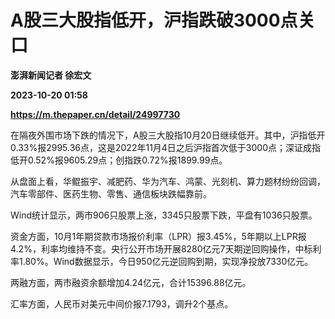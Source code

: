 # A股三大股指低开，沪指跌破3000点关口
**澎湃新闻记者 徐宏文**

**2023-10-20 01:58**

**https://m.thepaper.cn/detail/24997730**

在隔夜外围市场下跌的情况下，A股三大股指10月20日继续低开。其中，沪指低开0.33%报2995.36点，这是2022年11月4日之后沪指首次低于3000点；深证成指低开0.52%报9605.29点；创指跌0.72%报1899.99点。

从盘面上看，华鲲振宇、减肥药、华为汽车、鸿蒙、光刻机、算力题材纷纷回调，汽车零部件、医药生物、零售、通信板块跌幅靠前。

Wind统计显示，两市906只股票上涨，3345只股票下跌，平盘有1036只股票。

资金方面，10月1年期贷款市场报价利率（LPR）报3.45%，5年期以上LPR报4.2%，利率均维持不变。央行公开市场开展8280亿元7天期逆回购操作，中标利率1.80%。Wind数据显示，今日950亿元逆回购到期，实现净投放7330亿元。

两融方面，两市融资余额增加4.24亿元，合计15396.88亿元。

汇率方面，人民币对美元中间价报7.1793，调升2个基点。
